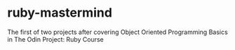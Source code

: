 # ruby-mastermind
The first of two projects after covering Object Oriented Programming Basics in The Odin Project: Ruby Course
